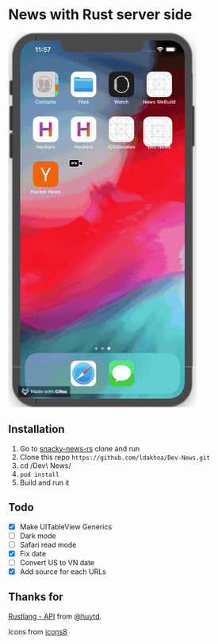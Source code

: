 # News with Rust server side
<img src="Screenshots/screenshot.gif">

## Installation
1. Go to [snacky-news-rs](https://github.com/huytd/snacky-news-rs) clone and run 
2. Clone this repo `https://github.com/ldakhoa/Dev-News.git`
3. cd /Dev\ News/
4. `pod install`
5. Build and run it

## Todo
- [x] Make UITableView Generics
- [ ] Dark mode
- [ ] Safari read mode
- [x] Fix date 
- [ ] Convert US to VN date
- [x] Add source for each URLs

## Thanks for 

[Rustlang - API](https://github.com/huytd/snacky-news-rs) from [@huytd](https://github.com/huytd).

Icons from [icons8](https://icons8.com/)

